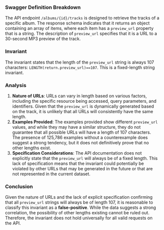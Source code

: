### Swagger Definition Breakdown
The API endpoint `/albums/{id}/tracks` is designed to retrieve the tracks of a specific album. The response schema indicates that it returns an object containing an array of items, where each item has a `preview_url` property that is a string. The description of `preview_url` specifies that it is a URL to a 30-second MP3 preview of the track.

### Invariant
The invariant states that the length of the `preview_url` string is always 107 characters: `LENGTH(return.preview_url)==107`. This is a fixed-length string invariant.

### Analysis
1. **Nature of URLs**: URLs can vary in length based on various factors, including the specific resource being accessed, query parameters, and identifiers. Given that the `preview_url` is dynamically generated based on the track, it is unlikely that all URLs will consistently have the same length.
2. **Examples Provided**: The examples provided show different `preview_url` values, and while they may have a similar structure, they do not guarantee that all possible URLs will have a length of 107 characters. The presence of 125,786 examples without a counterexample does suggest a strong tendency, but it does not definitively prove that no other lengths exist.
3. **Specification Considerations**: The API documentation does not explicitly state that the `preview_url` will always be of a fixed length. This lack of specification means that the invariant could potentially be violated by other URLs that may be generated in the future or that are not represented in the current dataset.

### Conclusion
Given the nature of URLs and the lack of explicit specification confirming that all `preview_url` strings will always be of length 107, it is reasonable to classify this invariant as a **false-positive**. While the data suggests a strong correlation, the possibility of other lengths existing cannot be ruled out. Therefore, the invariant does not hold universally for all valid requests on the API.

